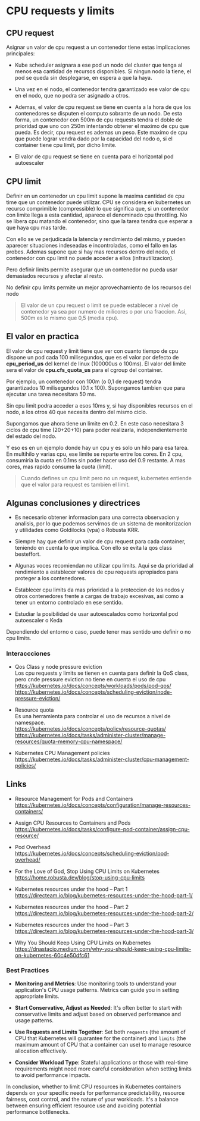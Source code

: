 # CPU requests y limits

## CPU request

Asignar un valor de cpu request a un contenedor tiene estas implicaciones principales:

- Kube scheduler asignara a ese pod un nodo del cluster que tenga al menos esa cantidad de recursos disponibles. Si ningun nodo la tiene, el pod se queda sin desplegarse, en espera a que la haya.

- Una vez en el nodo, el contenedor tendra garantizado ese valor de cpu en el nodo, que no podra ser asignado a otros.

- Ademas, el valor de cpu request se tiene en cuenta a la hora de que los contenedores se disputen el computo sobrante de un nodo. De esta forma, un contenedor con 500m de cpu requests tendra el doble de prioridad que uno con 250m intentando obtener el maximo de cpu que pueda. Es decir, cpu request es ademas un peso. Este maximo de cpu que puede lograr vendra dado por la capacidad del nodo o, si el container tiene cpu limit, por dicho limite.

- El valor de cpu request se tiene en cuenta para el horizontal pod autoescaler

## CPU limit

Definir en un contenedor un cpu limit supone la maxima cantidad de cpu time que un contenedor puede utilizar. CPU se considera en kubernetes un recurso comprimible (compressible) lo que significa que, si un contenedor con limite llega a esta cantidad, aparece el denominado cpu throttling.
No se libera cpu matando el contenedor, sino que la tarea tendra que esperar a que haya cpu mas tarde.

Con ello se ve perjudicada la latencia y rendimiento del mismo, y pueden aparecer situaciones indeseadas e incontroladas, como el fallo en las probes. Ademas supone que si hay mas recursos dentro del nodo, el contenedor con cpu limit no puede acceder a ellos (infrautilizacion).

Pero definir limits permite asegurar que un contenedor no pueda usar demasiados recursos y afectar al resto.

No definir cpu limits permite un mejor aprovechamiento de los recursos del nodo

> El valor de un cpu request o limit se puede establecer a nivel de contenedor ya sea por numero de milicores o por una fraccion. Asi, 500m es lo mismo que 0,5 (media cpu).

## El valor en practica

El valor de cpu request y limit tiene que ver con cuanto tiempo de cpu dispone un pod cada 100 milisegundos, que es el valor por defecto de **cpu_period_us** del kernel de linux (100000us o 100ms). El valor del limite sera el valor de **cpu.cfs_quota_us** para el cgroup del container.

Por ejemplo, un contenedor con 100m (o 0,1 de request) tendra garantizados 10 milisegundos (0.1 x 100).
Supongamos tambien que para ejecutar una tarea necesitara 50 ms.

Sin cpu limit podra acceder a esos 10ms y, si hay disponibles recursos en el nodo, a los otros 40 que necesita dentro del mismo ciclo.

Supongamos que ahora tiene un limite en 0.2. En este caso necesitara 3 ciclos de cpu time (20+20+10) para poder realizarla, independientemente del estado del nodo.

Y eso es en un ejemplo donde hay un cpu y es solo un hilo para esa tarea. En multihilo y varias cpu, ese limite se reparte entre los cores.
En 2 cpu, consumiria la cuota en 0.1ms sin poder hacer uso del 0.9 restante. A mas cores, mas rapido consume la cuota (limit).

> Cuando defines un cpu limit pero no un request, kubernetes entiende que el valor para request es tambien el limit.

## Algunas conclusiones y directrices

- Es necesario obtener informacion para una correcta observacion y analisis, por lo que podemos servirnos de un sistema de monitorizacion y utilidades como Goldilocks (vpa) o Robusta KRR.

- Siempre hay que definir un valor de cpu request para cada container, teniendo en cuenta lo que implica. Con ello se evita la qos class besteffort.

- Algunas voces recomiendan no utilizar cpu limits. Aqui se da prioridad al rendimiento a establecer valores de cpu requests apropiados para proteger a los contenedores.

- Establecer cpu limits da mas prioridad a la proteccion de los nodos y otros contenedores frente a cargas de trabajo excesivas, asi como a tener un entorno controlado en ese sentido.

- Estudiar la posibilidad de usar autoescalados como horizontal pod autoescaler o Keda

Dependiendo del entorno o caso, puede tener mas sentido uno definir o no cpu limits.

### Interaccciones

- Qos Class y node pressure eviction  
Los cpu requests y limits se tienen en cuenta para definir la QoS class, pero cnde pressure eviction no tiene en cuenta el uso de cpu  
<https://kubernetes.io/docs/concepts/workloads/pods/pod-qos/>
<https://kubernetes.io/docs/concepts/scheduling-eviction/node-pressure-eviction/>

- Resource quota  
Es una herramienta para controlar el uso de recursos a nivel de namespace.  
<https://kubernetes.io/docs/concepts/policy/resource-quotas/>
<https://kubernetes.io/docs/tasks/administer-cluster/manage-resources/quota-memory-cpu-namespace/>

- Kubernetes CPU Management policies  
<https://kubernetes.io/docs/tasks/administer-cluster/cpu-management-policies/>

## Links

- Resource Management for Pods and Containers  
<https://kubernetes.io/docs/concepts/configuration/manage-resources-containers/>

- Assign CPU Resources to Containers and Pods  
<https://kubernetes.io/docs/tasks/configure-pod-container/assign-cpu-resource/>

- Pod Overhead  
<https://kubernetes.io/docs/concepts/scheduling-eviction/pod-overhead/>

- For the Love of God, Stop Using CPU Limits on Kubernetes  
<https://home.robusta.dev/blog/stop-using-cpu-limits>

- Kubernetes resources under the hood – Part 1  
<https://directeam.io/blog/kubernetes-resources-under-the-hood-part-1/>

- Kubernetes resources under the hood – Part 2  
<https://directeam.io/blog/kubernetes-resources-under-the-hood-part-2/>

- Kubernetes resources under the hood – Part 3  
<https://directeam.io/blog/kubernetes-resources-under-the-hood-part-3/>

- Why You Should Keep Using CPU Limits on Kubernetes  
<https://dnastacio.medium.com/why-you-should-keep-using-cpu-limits-on-kubernetes-60c4e50dfc61>

### Best Practices

- **Monitoring and Metrics**: Use monitoring tools to understand your application's CPU usage patterns. Metrics can guide you in setting appropriate limits.

- **Start Conservative, Adjust as Needed**: It's often better to start with conservative limits and adjust based on observed performance and usage patterns.

- **Use Requests and Limits Together**: Set both `requests` (the amount of CPU that Kubernetes will guarantee for the container) and `limits` (the maximum amount of CPU that a container can use) to manage resource allocation effectively.

- **Consider Workload Type**: Stateful applications or those with real-time requirements might need more careful consideration when setting limits to avoid performance impacts.

In conclusion, whether to limit CPU resources in Kubernetes containers depends on your specific needs for performance predictability, resource fairness, cost control, and the nature of your workloads. It's a balance between ensuring efficient resource use and avoiding potential performance bottlenecks.
